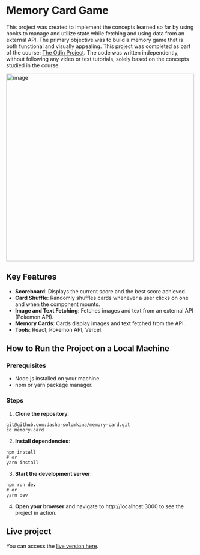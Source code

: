 # Memory Card Game
This project was created to implement the concepts learned so far by using hooks to manage and utilize state while fetching and using data from an external API. The primary objective was to build a memory game that is both functional and visually appealing. This project was completed as part of the course: [The Odin Project](https://www.theodinproject.com/lessons/node-path-react-new-memory-card). The code was written independently, without following any video or text tutorials, solely based on the concepts studied in the course.

<img src="https://github.com/user-attachments/assets/e5ccb380-29b2-4320-bcfb-390db023cff6" alt="image" width="500"/>

## Key Features
- **Scoreboard**: Displays the current score and the best score achieved.
- **Card Shuffle**: Randomly shuffles cards whenever a user clicks on one and when the component mounts.
- **Image and Text Fetching**: Fetches images and text from an external API (Pokemon API).
- **Memory Cards**: Cards display images and text fetched from the API.
- **Tools**: React, Pokemon API, Vercel.

## How to Run the Project on a Local Machine

### Prerequisites

- Node.js installed on your machine.
- npm or yarn package manager.

### Steps

1. **Clone the repository**:

```
git@github.com:dasha-solomkina/memory-card.git
cd memory-card
```

2. **Install dependencies**:

```
npm install
# or
yarn install
```

3. **Start the development server**:

```
npm run dev
# or
yarn dev
```

4. **Open your browser** and navigate to http://localhost:3000 to see the project in action.

## Live project

You can access the [live version here](https://memory-card-git-main-dasha-solomkinas-projects.vercel.app/).
